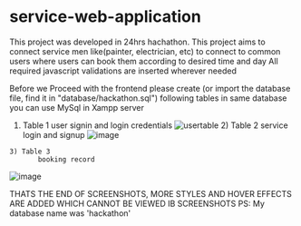 # service-web-application
This project was developed in 24hrs hachathon. This project aims to connect service men like(painter, electrician, etc) to connect to common users where users can book them according to desired time and day 
All required javascript validations are inserted wherever needed


   Before we Proceed with the frontend please create (or import the database file, find it in "database/hackathon.sql") following tables in same database you can use MySql in Xampp server
   1) Table 1 
        user signin and login credentials
      ![usertable](https://user-images.githubusercontent.com/53445466/66282140-dde89580-e8db-11e9-9eff-411123b3cd85.png)
    2) Table 2
        service login and signup
      ![image](https://user-images.githubusercontent.com/53445466/66282262-4cc5ee80-e8dc-11e9-8b73-ad7af9cee923.png)

      
    3) Table 3
           booking record
![image](https://user-images.githubusercontent.com/53445466/66282610-9a8f2680-e8dd-11e9-859e-cd1d4f168110.png)

    
   








THATS THE END OF SCREENSHOTS,
MORE STYLES AND HOVER EFFECTS ARE ADDED WHICH CANNOT BE VIEWED IB SCREENSHOTS
PS: My database name was 'hackathon'
